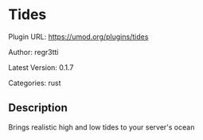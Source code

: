 # Tides

Plugin URL: https://umod.org/plugins/tides

Author: regr3tti

Latest Version: 0.1.7

Categories: rust

## Description

Brings realistic high and low tides to your server's ocean
